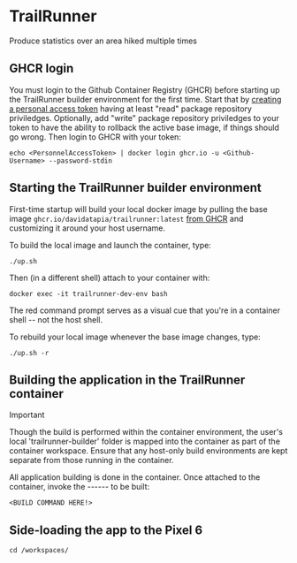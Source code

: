# TrailRunner

Produce statistics over an area hiked multiple times

## GHCR login

You must login to the Github Container Registry (GHCR) before starting up the TrailRunner builder environment for the first time.  Start that by [creating a personal access token](https://docs.github.com/en/authentication/keeping-your-account-and-data-secure/managing-your-personal-access-tokens#creating-a-fine-grained-personal-access-token) having at least "read" package repository priviledges.  Optionally, add "write" package repository priviledges to your token to have the ability to rollback the active base image, if things should go wrong.  Then login to GHCR with your token:
```
echo <PersonnelAccessToken> | docker login ghcr.io -u <Github-Username> --password-stdin
```

## Starting the TrailRunner builder environment

First-time startup will build your local docker image by pulling the base image `ghcr.io/davidatapia/trailrunner:latest` [from GHCR](https://github.com/DavidATapia/trailrunner/pkgs/container/trailrunner) and customizing it around your host username.

To build the local image and launch the container, type:
```
./up.sh
```

Then (in a different shell) attach to your container with:
```
docker exec -it trailrunner-dev-env bash
```

The red command prompt serves as a visual cue that you're in a container shell -- not the host shell.

To rebuild your local image whenever the base image changes, type:
```
./up.sh -r
```

## Building the application in the TrailRunner container

> [!IMPORTANT]
> Though the build is performed within the container environment, the user's local 'trailrunner-builder' folder is mapped into the container as part of the container workspace. Ensure that any host-only build environments are kept separate from those running in the container.

All application building is done in the container.  Once attached to the container, invoke the ------ to be built:
```
<BUILD COMMAND HERE!>
```

## Side-loading the app to the Pixel 6

```
cd /workspaces/
```
